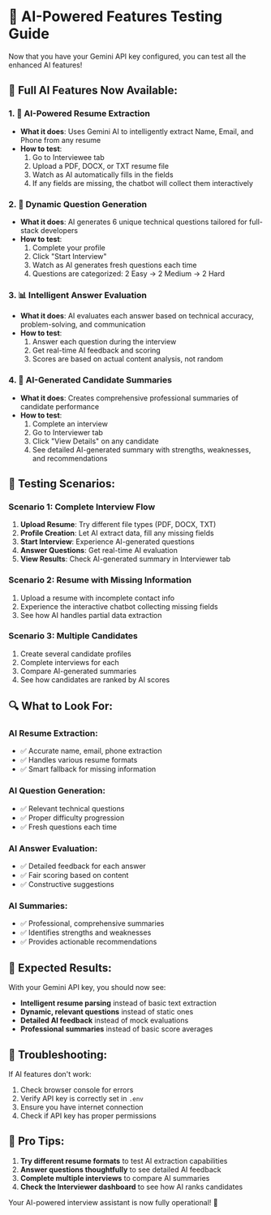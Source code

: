 # 🚀 AI-Powered Features Testing Guide

Now that you have your Gemini API key configured, you can test all the enhanced AI features!

## 🎯 **Full AI Features Now Available:**

### 1. **🤖 AI-Powered Resume Extraction**
- **What it does**: Uses Gemini AI to intelligently extract Name, Email, and Phone from any resume
- **How to test**: 
  1. Go to Interviewee tab
  2. Upload a PDF, DOCX, or TXT resume file
  3. Watch as AI automatically fills in the fields
  4. If any fields are missing, the chatbot will collect them interactively

### 2. **🧠 Dynamic Question Generation**
- **What it does**: AI generates 6 unique technical questions tailored for full-stack developers
- **How to test**:
  1. Complete your profile
  2. Click "Start Interview" 
  3. Watch as AI generates fresh questions each time
  4. Questions are categorized: 2 Easy → 2 Medium → 2 Hard

### 3. **📊 Intelligent Answer Evaluation**
- **What it does**: AI evaluates each answer based on technical accuracy, problem-solving, and communication
- **How to test**:
  1. Answer each question during the interview
  2. Get real-time AI feedback and scoring
  3. Scores are based on actual content analysis, not random

### 4. **📝 AI-Generated Candidate Summaries**
- **What it does**: Creates comprehensive professional summaries of candidate performance
- **How to test**:
  1. Complete an interview
  2. Go to Interviewer tab
  3. Click "View Details" on any candidate
  4. See detailed AI-generated summary with strengths, weaknesses, and recommendations

## 🧪 **Testing Scenarios:**

### **Scenario 1: Complete Interview Flow**
1. **Upload Resume**: Try different file types (PDF, DOCX, TXT)
2. **Profile Creation**: Let AI extract data, fill any missing fields
3. **Start Interview**: Experience AI-generated questions
4. **Answer Questions**: Get real-time AI evaluation
5. **View Results**: Check AI-generated summary in Interviewer tab

### **Scenario 2: Resume with Missing Information**
1. Upload a resume with incomplete contact info
2. Experience the interactive chatbot collecting missing fields
3. See how AI handles partial data extraction

### **Scenario 3: Multiple Candidates**
1. Create several candidate profiles
2. Complete interviews for each
3. Compare AI-generated summaries
4. See how candidates are ranked by AI scores

## 🔍 **What to Look For:**

### **AI Resume Extraction:**
- ✅ Accurate name, email, phone extraction
- ✅ Handles various resume formats
- ✅ Smart fallback for missing information

### **AI Question Generation:**
- ✅ Relevant technical questions
- ✅ Proper difficulty progression
- ✅ Fresh questions each time

### **AI Answer Evaluation:**
- ✅ Detailed feedback for each answer
- ✅ Fair scoring based on content
- ✅ Constructive suggestions

### **AI Summaries:**
- ✅ Professional, comprehensive summaries
- ✅ Identifies strengths and weaknesses
- ✅ Provides actionable recommendations

## 🎉 **Expected Results:**

With your Gemini API key, you should now see:
- **Intelligent resume parsing** instead of basic text extraction
- **Dynamic, relevant questions** instead of static ones
- **Detailed AI feedback** instead of mock evaluations
- **Professional summaries** instead of basic score averages

## 🚨 **Troubleshooting:**

If AI features don't work:
1. Check browser console for errors
2. Verify API key is correctly set in `.env`
3. Ensure you have internet connection
4. Check if API key has proper permissions

## 🌟 **Pro Tips:**

1. **Try different resume formats** to test AI extraction capabilities
2. **Answer questions thoughtfully** to see detailed AI feedback
3. **Complete multiple interviews** to compare AI summaries
4. **Check the Interviewer dashboard** to see how AI ranks candidates

Your AI-powered interview assistant is now fully operational! 🎊
